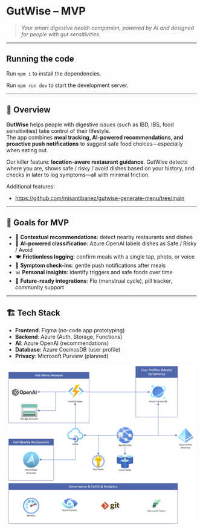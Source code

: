 # GutWise – MVP

> *Your smart digestive health companion, powered by AI and designed for people with gut sensitivities.*

---

  ## Running the code

  Run `npm i` to install the dependencies.

  Run `npm run dev` to start the development server.

---
## 🌟 Overview
**GutWise** helps people with digestive issues (such as IBD, IBS, food sensitivities) take control of their lifestyle.  
The app combines **meal tracking, AI-powered recommendations, and proactive push notifications** to suggest safe food choices—especially when eating out.  

Our killer feature: **location-aware restaurant guidance**. GutWise detects where you are, shows safe / risky / avoid dishes based on your history, and checks in later to log symptoms—all with minimal friction.

Additional features:
- https://github.com/misantibanez/gutwise-generate-menu/tree/main 
---

## 🎯 Goals for MVP
- 📍 **Contextual recommendations**: detect nearby restaurants and dishes  
- 🤖 **AI-powered classification**: Azure OpenAI labels dishes as Safe / Risky / Avoid  
- 🍽️ **Frictionless logging**: confirm meals with a single tap, photo, or voice  
- 💊 **Symptom check-ins**: gentle push notifications after meals  
- 📊 **Personal insights**: identify triggers and safe foods over time  
- 🔗 **Future-ready integrations**: Flo (menstrual cycle), pill tracker, community support  

---

## 🏗️ Tech Stack
- **Frontend**: Figma (no-code app prototyping)  
- **Backend**: Azure (Auth, Storage, Functions)  
- **AI**: Azure OpenAI (recommendations)
- **Database**: Azure CosmosDB (user profile)
- **Privacy**: Microsoft Purview (planned)

![alt text](/assets/image.png)